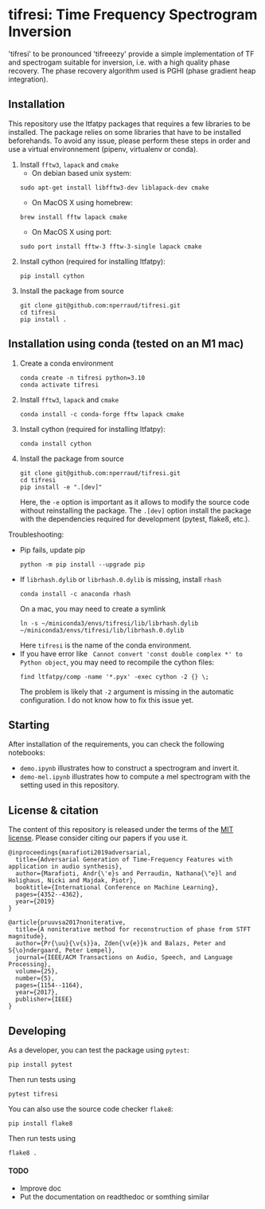 # tifresi: Time Frequency Spectrogram Inversion
'tifresi' to be pronounced 'tifreeezy' provide a simple implementation of TF and spectrogam suitable for inversion, i.e. with a high quality phase recovery.
The phase recovery algorithm used is PGHI (phase gradient heap integration).

## Installation

This repository use the ltfatpy packages that requires a few libraries to be installed. The package relies on some libraries that have to be installed beforehands. To avoid any issue, please perform these steps in order and use a virtual environnement (pipenv, virtualenv or conda).

1. Install `fftw3`, `lapack` and `cmake`
   * On debian based unix system:
    ```
    sudo apt-get install libfftw3-dev liblapack-dev cmake
    ```
   * On MacOS X using homebrew:
    ```
    brew install fftw lapack cmake
    ```
   * On MacOS X using port:
    ```
    sudo port install fftw-3 fftw-3-single lapack cmake
    ```
2. Install cython (required for installing ltfatpy):
    ```
    pip install cython
    ```
3. Install the package from source
    ```
    git clone git@github.com:nperraud/tifresi.git
    cd tifresi
    pip install .
    ```       


## Installation using conda (tested on an M1 mac)

1. Create a conda environment
    ```
    conda create -n tifresi python=3.10
    conda activate tifresi
    ```
2. Install `fftw3`, `lapack` and `cmake`
    ```
    conda install -c conda-forge fftw lapack cmake
    ```
3. Install cython (required for installing ltfatpy):
    ```
    conda install cython
    ```

4. Install the package from source
    ```
    git clone git@github.com:nperraud/tifresi.git
    cd tifresi
    pip install -e ".[dev]"
    ```
    Here, the `-e` option is important as it allows to modify the source code without reinstalling the package.
    The `.[dev]` option install the package with the dependencies required for development (pytest, flake8, etc.).

Troubleshooting:
  * Pip fails, update pip
    ```
    python -m pip install --upgrade pip
    ```
  * If `librhash.dylib` or `librhash.0.dylib` is missing, install `rhash`
    ```
    conda install -c anaconda rhash
    ```
    On a mac, you may need to create a symlink
    ```
    ln -s ~/miniconda3/envs/tifresi/lib/librhash.dylib ~/miniconda3/envs/tifresi/lib/librhash.0.dylib
    ```
    Here `tifresi` is the name of the conda environment.
  * If you have error like ` Cannot convert 'const double complex *' to Python object`, you may need to recompile the cython files:
    ```
    find ltfatpy/comp -name '*.pyx' -exec cython -2 {} \;
    ```
    The problem is likely that `-2` argument is missing in the automatic configuration. I do not know how to fix this issue yet.


## Starting
After installation of the requirements, you can check the following notebooks:
* `demo.ipynb` illustrates how to construct a spectrogram and invert it.
* `demo-mel.ipynb` illustrates how to compute a mel spectrogram with the setting used in this repository.


## License & citation

The content of this repository is released under the terms of the [MIT license](LICENCE.txt).
Please consider citing our papers if you use it.

```
@inproceedings{marafioti2019adversarial,
  title={Adversarial Generation of Time-Frequency Features with application in audio synthesis},
  author={Marafioti, Andr{\'e}s and Perraudin, Nathana{\"e}l and Holighaus, Nicki and Majdak, Piotr},
  booktitle={International Conference on Machine Learning},
  pages={4352--4362},
  year={2019}
}
```

```
@article{pruuvsa2017noniterative,
  title={A noniterative method for reconstruction of phase from STFT magnitude},
  author={Pr{\uu}{\v{s}}a, Zden{\v{e}}k and Balazs, Peter and S{\o}ndergaard, Peter Lempel},
  journal={IEEE/ACM Transactions on Audio, Speech, and Language Processing},
  volume={25},
  number={5},
  pages={1154--1164},
  year={2017},
  publisher={IEEE}
}
```

## Developing
As a developer, you can test the package using `pytest`:
```
pip install pytest
```
Then run tests using
```
pytest tifresi
```
You can also use the source code checker `flake8`:
```
pip install flake8
```
Then run tests using
```
flake8 .
```


#### TODO
* Improve doc
* Put the documentation on readthedoc or somthing similar



